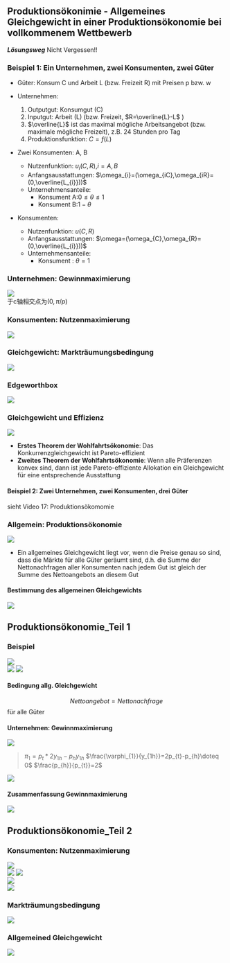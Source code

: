 ## Produktionsökonimie - Allgemeines Gleichgewicht in einer Produktionsökonomie bei vollkommenem Wettbewerb
***Lösungsweg***
Nicht Vergessen!!
### Beispiel 1: Ein Unternehmen, zwei Konsumenten, zwei Güter
- Güter: Konsum C und Arbeit L (bzw. Freizeit R) mit Preisen p bzw. w 
- Unternehmen: 
  1. Outputgut: Konsumgut (C) 
  2. Inputgut: Arbeit (L) (bzw. Freizeit, $R=\overline{L}-L$ ) 
  3. $\overline{L}$ ist das maximal mögliche Arbeitsangebot (bzw. maximale mögliche Freizeit), z.B. 24 Stunden pro Tag 
  4. Produktionsfunktion: $C = f (L)$
- Zwei Konsumenten: A, B
    - Nutzenfunktion: $u_{i}(C, R)$,$i=A,B$
    - Anfangsausstattungen: $\omega_{i}=(\omega_{iC},\omega_{iR}=(0,\overline{L_{i}}))$
    - Unternehmensanteile: 
        - Konsument A:$0≤\theta≤1$
        - Konsument B:$1-\theta$

- Konsumenten: 
    - Nutzenfunktion: $u(C, R)$
    - Anfangsausstattungen: $\omega=(\omega_{C},\omega_{R}=(0,\overline{L_{i}}))$
    - Unternehmensanteile: 
        - Konsument : $\theta =1$

### Unternehmen: Gewinnmaximierung
![](20230209113338.png)  
于c轴相交点为$(0,\pi /p)$
### Konsumenten: Nutzenmaximierung
![](20230209113432.png)  
### Gleichgewicht: Markträumungsbedingung
![](20230209113522.png)  
### Edgeworthbox
![](20230209113600.png)  
### Gleichgewicht und Effizienz
![](20230209113637.png)  
- **Erstes Theorem der Wohlfahrtsökonomie**: Das Konkurrenzgleichgewicht ist Pareto-effizient
- **Zweites Theorem der Wohlfahrtsökonomie**: Wenn alle Präferenzen konvex sind, dann ist jede Pareto-effiziente Allokation ein Gleichgewicht für eine entsprechende Ausstattung
#### Beispiel 2: Zwei Unternehmen, zwei Konsumenten, drei Güter
sieht Video 17: Produktionsökomomie
### Allgemein: Produktionsökonomie
![](20230209114132.png)  
- Ein allgemeines Gleichgewicht liegt vor, wenn die Preise genau so sind, dass die Märkte für alle Güter geräumt sind, d.h. die Summe der Nettonachfragen aller Konsumenten nach jedem Gut ist gleich der Summe des Nettoangebots an diesem Gut
#### Bestimmung des allgemeinen Gleichgewichts
![](20230209114324.png)  

## Produktionsökonomie_Teil 1
### Beispiel
![](20230211144930.png)  
![](20230211144953.png) 
![](20230211145010.png)  
#### Bedingung allg. Gleichgewicht
$$Nettoangebot = Nettonachfrage$$ für alle Güter
#### Unternehmen: Gewinnmaximierung

![](20230211145420.png)  
> $\pi _{1}=p_{t}*2y_{1h}-p_{h}y_{1h}$
> $\frac{\varphi_{1}}{y_{1h}}=2p_{t}-p_{h}\doteq 0$
> $\frac{p_{h}}{p_{t}}=2$

![](20230211150241.png)  
#### Zusammenfassung Gewinnmaximierung
![](20230211150308.png)  

## Produktionsökonomie_Teil 2
### Konsumenten: Nutzenmaximierung
![](20230211150650.png)  
![](20230211150738.png) 
![](20230211150808.png)   
![](20230211150831.png)  
![](20230211150850.png)  
### Markträumungsbedingung
![](20230211150915.png)  
### Allgemeined Gleichgewicht
![](20230211151012.png)  





